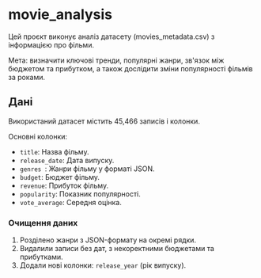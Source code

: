 # movie_analysis

Цей проєкт виконує аналіз датасету (movies_metadata.csv) 
з інформацією про фільми. 

Мета: визначити ключові тренди, популярні жанри, зв'язок між бюджетом
та прибутком, а також дослідити зміни популярності фільмів за роками.

## Дані

Використаний датасет містить 45,466 записів і колонки.

Основні колонки:
- `title`: Назва фільму.
- `release_date`: Дата випуску.
- `genres `: Жанри фільму у форматі JSON.
- `budget`: Бюджет фільму.
- `revenue`: Прибуток фільму.
- `popularity`: Показник популярності.
- `vote_average`: Середня оцінка.

### Очищення даних
1. Розділено жанри з JSON-формату на окремі рядки.
2. Видалили записи без дат, з некоректними бюджетами та прибутками.
3. Додали нові колонки: `release_year` (рік випуску).
